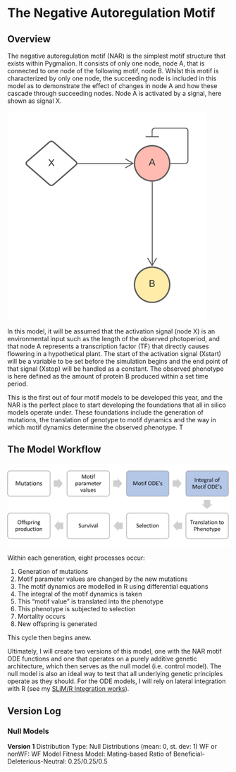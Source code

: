 # The Negative Autoregulation Motif #

## Overview ###

The negative autoregulation motif (NAR) is the simplest motif structure that exists within Pygmalion. It consists of only one node, node A, that is connected to one node of the following motif, node B. Whilst this motif is characterized by only one node, the succeeding node is included in this model as to demonstrate the effect of changes in node A and how these cascade through succeeding nodes. Node A is activated by a signal, here shown as signal X.

![NAR motif diagram](https://github.com/sknief/honours/blob/master/NAR/NAR.png)

In this model, it will be assumed that the activation signal (node X) is an environmental input such as the length of the observed photoperiod, and that node A represents a transcription factor (TF) that directly causes flowering in a hypothetical plant. The start of the activation signal (Xstart) will be a variable to be set before the simulation begins and the end point of that signal (Xstop) will be handled as a constant. The observed phenotype is here defined as the amount of protein B produced within a set time period.

This is the first out of four motif models to be developed this year, and the NAR is the perfect place to start developing the foundations that all in silico models operate under. These foundations include the generation of mutations, the translation of genotype to motif dynamics and the way in which motif dynamics determine the observed phenotype. T

## The Model Workflow ##

![Model workflow diagram](https://github.com/sknief/honours/blob/master/NAR/Workflow2.png)

Within each generation, eight processes occur:
1.	Generation of mutations
2.	Motif parameter values are changed by the new mutations
3.	The motif dynamics are modelled in R using differential equations
4.	The integral of the motif dynamics is taken
5.	This “motif value” is translated into the phenotype
6.	This phenotype is subjected to selection
7.	Mortality occurs
8.	New offspring is generated

This cycle then begins anew.

Ultimately, I will create two versions of this model, one with the NAR motif ODE functions and one that operates on a purely additive genetic architecture, which then serves as the null model (i.e. control model). The null model is also an ideal way to test that all underlying genetic principles operate as they should. For the ODE models, I will rely on lateral integration with R (see my [SLiM/R Integration works](https://github.com/sknief/honours/tree/master/SLiM_R_Intergration)).

## Version Log ##
### Null Models ###

**Version 1**
Distribution Type: Null Distributions (mean: 0, st. dev: 1)
WF or nonWF: WF Model
Fitness Model: Mating-based
Ratio of Beneficial-Deleterious-Neutral: 0.25/0.25/0.5
